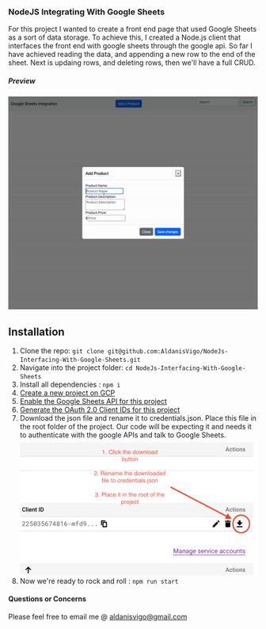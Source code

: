 ### NodeJS Integrating With Google Sheets

For this project I wanted to create a front end page that used Google Sheets as a sort of data storage. To achieve this, I created a Node.js client that interfaces the front end with google sheets through the google api. So far I have achieved reading the data, and appending a new row to the end of the sheet. Next is updaing rows, and deleting rows, then we'll have a full CRUD.

##### Preview
![Assets Preview](/assets/preview.gif)


## Installation

1. Clone the repo: `git clone git@github.com:AldanisVigo/NodeJs-Interfacing-With-Google-Sheets.git`
2. Navigate into the project folder: `cd NodeJs-Interfacing-With-Google-Sheets`
3. Install all dependencies : `npm i`  
4. [Create a new project on GCP](https://console.cloud.google.com/projectcreate)
5. [Enable the Google Sheets API for this project](https://console.cloud.google.com/apis/library/sheets.googleapis.com)
6. [Generate the OAuth 2.0 Client IDs for this project](https://console.cloud.google.com/apis/credentials)
7. Download the json file and rename it to credentials.json. Place this file in the root folder of the project. Our code will be expecting it and needs it to authenticate with the google APIs and talk to Google Sheets.
![Download Credentials JSON File](/assets/download_creds.png)
8. Now we're ready to rock and roll : `npm run start`


#### Questions or Concerns
Please feel free to email me @ aldanisvigo@gmail.com
